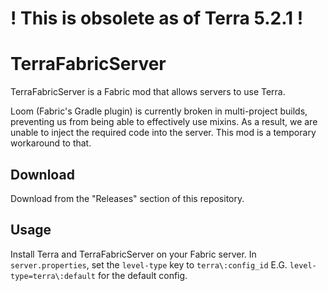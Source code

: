 # ! This is obsolete as of Terra 5.2.1 !

# TerraFabricServer

TerraFabricServer is a Fabric mod that allows servers to use Terra. 

Loom (Fabric's Gradle plugin)
is currently broken in multi-project builds, preventing us from being able to
effectively use mixins. As a result, we are unable to inject the required code into the
server. This mod is a temporary workaround to that.

## Download
Download from the "Releases" section of this repository.

## Usage
Install Terra and TerraFabricServer on your Fabric server. In `server.properties`,
set the `level-type` key to `terra\:config_id` E.G. `level-type=terra\:default` for the default config.
